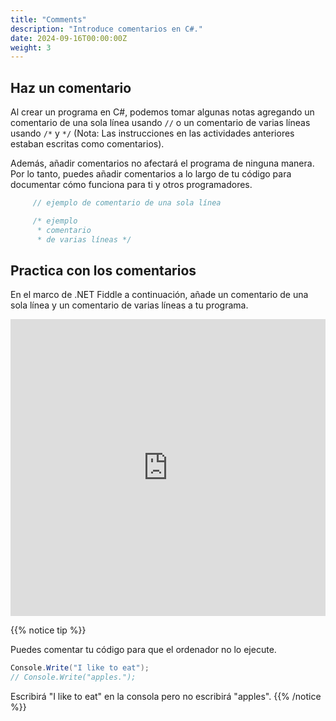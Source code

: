 ```yaml
---
title: "Comments"
description: "Introduce comentarios en C#."
date: 2024-09-16T00:00:00Z
weight: 3
---
```


## Haz un comentario

Al crear un programa en C#, podemos tomar algunas notas agregando un comentario de una sola línea usando `//` o un comentario de varias líneas usando `/*` y `*/` (Nota: Las instrucciones en las actividades anteriores estaban escritas como comentarios).

Además, añadir comentarios no afectará el programa de ninguna manera. Por lo tanto, puedes añadir comentarios a lo largo de tu código para documentar cómo funciona para ti y otros programadores.

```c#
     // ejemplo de comentario de una sola línea

     /* ejemplo
      * comentario
      * de varias líneas */
```

## Practica con los comentarios

En el marco de .NET Fiddle a continuación, añade un comentario de una sola línea y un comentario de varias líneas a tu programa.

<iframe width="100%" height="475" src="https://dotnetfiddle.net/Widget/TTAhVm" frameborder="0"></iframe>

{{% notice tip %}}

Puedes comentar tu código para que el ordenador no lo ejecute.

```c#
Console.Write("I like to eat");
// Console.Write("apples.");
```

Escribirá "I like to eat" en la consola pero no escribirá "apples".
{{% /notice %}}